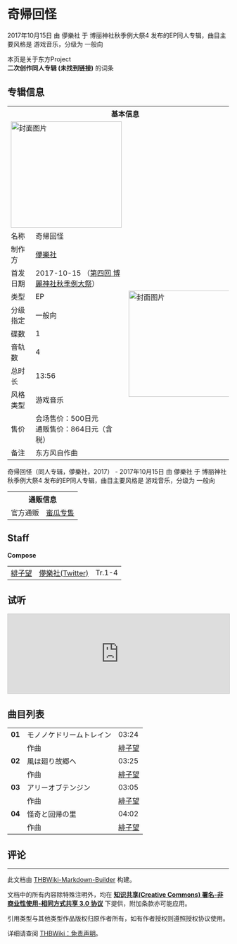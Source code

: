 # 奇帰回怪

<!-- source html: G:\repos\THBWiki-Markdown-Builder\THBWikiMarkdown\Temp\main\8\81\ns0%3A%E5%A5%87%E5%B8%B0%E5%9B%9E%E6%80%AA.html -->

2017年10月15日 由 儚樂社 于 博丽神社秋季例大祭4 发布的EP同人专辑，曲目主要风格是 游戏音乐，分级为 一般向

本页是关于东方Project  
 **二次创作同人专辑 (未找到链接)** 的词条
## 专辑信息

<table><tbody><tr><th colspan="3">基本信息</th></tr><tr><td class="cover-artwork-mobile" colspan="2"><a href="./文件-奇帰回怪封面.jpg.md" class="image" title="封面图片"><img alt="封面图片" src="https://upload.thwiki.cc/thumb/5/52/%E5%A5%87%E5%B8%B0%E5%9B%9E%E6%80%AA%E5%B0%81%E9%9D%A2.jpg/252px-%E5%A5%87%E5%B8%B0%E5%9B%9E%E6%80%AA%E5%B0%81%E9%9D%A2.jpg" decoding="async" loading="lazy" width="252" height="241" srcset="https://upload.thwiki.cc/thumb/5/52/%E5%A5%87%E5%B8%B0%E5%9B%9E%E6%80%AA%E5%B0%81%E9%9D%A2.jpg/378px-%E5%A5%87%E5%B8%B0%E5%9B%9E%E6%80%AA%E5%B0%81%E9%9D%A2.jpg 1.5x, https://upload.thwiki.cc/5/52/%E5%A5%87%E5%B8%B0%E5%9B%9E%E6%80%AA%E5%B0%81%E9%9D%A2.jpg 2x" data-file-width="450" data-file-height="431"></a></td>
</tr><tr><td class="label">名称</td><td colspan="2"> 奇帰回怪 </td></tr><tr><td class="label">制作方</td><td><a href="./儚樂社.md" title="儚樂社">儚樂社</a></td><td class="cover-artwork" rowspan="9" style="min-width:252px;"><a href="./文件-奇帰回怪封面.jpg.md" class="image" title="封面图片"><img alt="封面图片" src="https://upload.thwiki.cc/thumb/5/52/%E5%A5%87%E5%B8%B0%E5%9B%9E%E6%80%AA%E5%B0%81%E9%9D%A2.jpg/252px-%E5%A5%87%E5%B8%B0%E5%9B%9E%E6%80%AA%E5%B0%81%E9%9D%A2.jpg" decoding="async" loading="lazy" width="252" height="241" srcset="https://upload.thwiki.cc/thumb/5/52/%E5%A5%87%E5%B8%B0%E5%9B%9E%E6%80%AA%E5%B0%81%E9%9D%A2.jpg/378px-%E5%A5%87%E5%B8%B0%E5%9B%9E%E6%80%AA%E5%B0%81%E9%9D%A2.jpg 1.5x, https://upload.thwiki.cc/5/52/%E5%A5%87%E5%B8%B0%E5%9B%9E%E6%80%AA%E5%B0%81%E9%9D%A2.jpg 2x" data-file-width="450" data-file-height="431"></a></td>
</tr><tr><td class="label">首发日期</td><td>2017-10-15&#160;（<a href="/展会作品列表?e=%E5%8D%9A%E4%B8%BD%E7%A5%9E%E7%A4%BE%E7%A7%8B%E5%AD%A3%E4%BE%8B%E5%A4%A7%E7%A5%AD%234">第四回 博麗神社秋季例大祭</a>）</td></tr><tr><td class="label">类型</td><td>EP</td></tr><tr><td class="label">分级指定</td><td>一般向</td></tr><tr><td class="label">碟数</td><td>1</td></tr><tr><td class="label">音轨数</td><td>4</td></tr><tr><td class="label">总时长</td><td>13:56</td></tr><tr><td class="label">风格类型</td><td>游戏音乐</td></tr><tr><td class="label">售价</td><td>会场售价：500日元<br>通贩售价：864日元（含税）</td></tr><tr><td class="label">备注</td><td colspan="2">东方风自作曲</td></tr></tbody></table>

奇帰回怪（同人专辑，儚樂社，2017） - 2017年10月15日 由 儚樂社 于 博丽神社秋季例大祭4 发布的EP同人专辑，曲目主要风格是 游戏音乐，分级为 一般向

<table><tbody><tr><th colspan="3">通贩信息</th></tr><tr><td class="label">官方通贩</td><td colspan="2"><a rel="nofollow" class="external text" href="https://www.melonbooks.co.jp/detail/detail.php?product_id=291465">蜜瓜专售</a></td></tr></tbody></table>


## Staff
  
 **Compose**   

<table><tbody><tr><td><a href="/index.php?title=%E7%B7%8B%E5%AD%90%E6%9C%9B&amp;action=edit&amp;redlink=1" class="new" title="緋子望（页面不存在）">緋子望</a></td><td><a rel="nofollow" class="external text" href="https://twitter.com/Hishimottie">儚樂社(Twitter)</a></td><td>Tr.1-4</td></tr></tbody></table>


## 试听
  
<iframe width="100%" height="180" src="https://ext.nicovideo.jp/thumb/sm32037355" scrolling="no" style="border:solid 1px #CCC;" frameborder="0"><a href="http://www.nicovideo.jp/watch/sm32037355">,</a></iframe>

  

## 曲目列表

<table><tbody><tr><td id="1" class="infoYL"><b>01</b></td><td id="モノノケドリームトレイン" colspan="2" class="title">モノノケドリームトレイン<span class="thcsearchlinks"><a rel="nofollow" class="external text" href="https://cd.thwiki.cc?arrange=緋子望&amp;fromwiki=奇帰回怪"><span title="搜索相似同人曲"></span></a></span></td><td class="time">03:24</td></tr><tr><td class="left"></td><td class="label">作曲</td><td class="text" colspan="2"><a href="/index.php?title=%E7%B7%8B%E5%AD%90%E6%9C%9B&amp;action=edit&amp;redlink=1" class="new" title="緋子望（页面不存在）">緋子望</a><span class="thcsearchlinks"><a rel="nofollow" class="external text" href="https://cd.thwiki.cc?arrange=，緋子望&amp;fromwiki=奇帰回怪"><span></span></a></span></td></tr>
<tr><td id="2" class="infoYL"><b>02</b></td><td id="風は廻り故郷へ" colspan="2" class="title">風は廻り故郷へ<span class="thcsearchlinks"><a rel="nofollow" class="external text" href="https://cd.thwiki.cc?arrange=緋子望&amp;fromwiki=奇帰回怪"><span title="搜索相似同人曲"></span></a></span></td><td class="time">03:25</td></tr><tr><td class="left"></td><td class="label">作曲</td><td class="text" colspan="2"><a href="/index.php?title=%E7%B7%8B%E5%AD%90%E6%9C%9B&amp;action=edit&amp;redlink=1" class="new" title="緋子望（页面不存在）">緋子望</a><span class="thcsearchlinks"><a rel="nofollow" class="external text" href="https://cd.thwiki.cc?arrange=，緋子望&amp;fromwiki=奇帰回怪"><span></span></a></span></td></tr>
<tr><td id="3" class="infoYL"><b>03</b></td><td id="アリーオブテンジン" colspan="2" class="title">アリーオブテンジン<span class="thcsearchlinks"><a rel="nofollow" class="external text" href="https://cd.thwiki.cc?arrange=緋子望&amp;fromwiki=奇帰回怪"><span title="搜索相似同人曲"></span></a></span></td><td class="time">03:05</td></tr><tr><td class="left"></td><td class="label">作曲</td><td class="text" colspan="2"><a href="/index.php?title=%E7%B7%8B%E5%AD%90%E6%9C%9B&amp;action=edit&amp;redlink=1" class="new" title="緋子望（页面不存在）">緋子望</a><span class="thcsearchlinks"><a rel="nofollow" class="external text" href="https://cd.thwiki.cc?arrange=，緋子望&amp;fromwiki=奇帰回怪"><span></span></a></span></td></tr>
<tr><td id="4" class="infoYL"><b>04</b></td><td id="怪奇と回帰の里" colspan="2" class="title">怪奇と回帰の里<span class="thcsearchlinks"><a rel="nofollow" class="external text" href="https://cd.thwiki.cc?arrange=緋子望&amp;fromwiki=奇帰回怪"><span title="搜索相似同人曲"></span></a></span></td><td class="time">04:02</td></tr><tr><td class="left"></td><td class="label">作曲</td><td class="text" colspan="2"><a href="/index.php?title=%E7%B7%8B%E5%AD%90%E6%9C%9B&amp;action=edit&amp;redlink=1" class="new" title="緋子望（页面不存在）">緋子望</a><span class="thcsearchlinks"><a rel="nofollow" class="external text" href="https://cd.thwiki.cc?arrange=，緋子望&amp;fromwiki=奇帰回怪"><span></span></a></span></td></tr></tbody></table>


## 评论




---

此文档由 [THBWiki-Markdown-Builder](https://github.com/Delsin-Yu/THBWiki-Markdown-Builder) 构建。

文档中的所有内容除特殊注明外，均在 [**知识共享(Creative Commons) 署名-非商业性使用-相同方式共享 3.0 协议**](https://creativecommons.org/licenses/by-sa/3.0/deed.zh-hans) 下提供，附加条款亦可能应用。

引用类型与其他类型作品版权归原作者所有，如有作者授权则遵照授权协议使用。

详细请查阅 [THBWiki：免责声明](https://thbwiki.cc/THBWiki:%E5%85%8D%E8%B4%A3%E5%A3%B0%E6%98%8E)。

